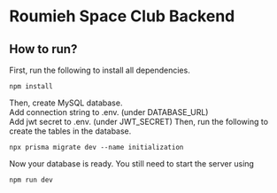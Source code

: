 # Roumieh Space Club Backend

## How to run?

First, run the following to install all dependencies.

```
npm install
```

Then, create MySQL database.  
Add connection string to .env. (under DATABASE_URL)  
Add jwt secret to .env. (under JWT_SECRET)
Then, run the following to create the tables in the database.

```
npx prisma migrate dev --name initialization
```

Now your database is ready. You still need to start the server using

```
npm run dev
```
